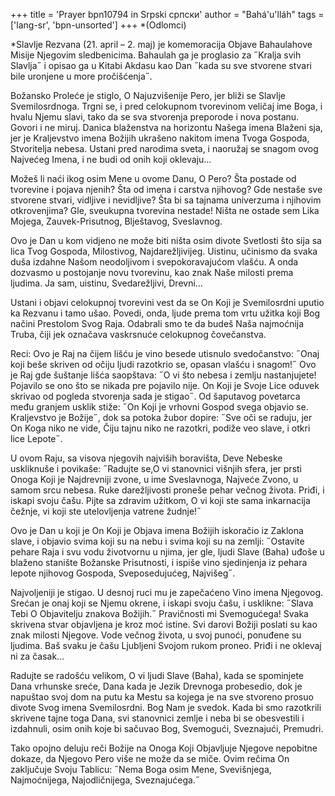 +++
title = 'Prayer bpn10794 in Srpski српски'
author = "Bahá'u'lláh"
tags = ['lang-sr', 'bpn-unsorted']
+++
*(Odlomci)

*Slavlje Rezvana (21. april – 2. maj) je komemoracija Objave Bahaulahove  Misije Njegovim sledbenicima. Bahaulah ga je proglasio za ˝Kralja svih Slavlja˝ i opisao ga u Kitabi Akdasu kao Dan ˝kada su sve stvorene stvari bile uronjene u more pročišćenja˝.



Božansko Proleće je stiglo, O Najuzvišenije Pero, jer bliži se Slavlje Svemilosrdnoga. Trgni se, i pred celokupnom tvorevinom veličaj ime Boga, i hvalu Njemu slavi, tako da se sva stvorenja preporode i nova postanu. Govori i ne miruj. Danica blaženstva na horizontu Našega imena Blaženi sja, jer je Kraljevstvo imena Božijih ukrašeno nakitom imena Tvoga Gospoda, Stvoritelja nebesa. Ustani pred narodima sveta, i naoružaj se snagom ovog Najvećeg Imena, i ne budi od onih koji oklevaju…

Možeš li naći ikog osim Mene u ovome Danu, O Pero? Šta postade od tvorevine i pojava njenih? Šta od imena i carstva njihovog? Gde nestaše sve stvorene stvari, vidljive i nevidljive? Šta bi sa tajnama univerzuma i njihovim otkrovenjima? Gle, sveukupna tvorevina nestade! Ništa ne ostade sem Lika Mojega, Zauvek-Prisutnog, Blještavog, Sveslavnog.

Ovo je Dan u kom vidjeno ne može biti ništa osim divote Svetlosti što sija sa lica Tvog Gospoda, Milostivog, Najdarežljivijeg. Uistinu, učinismo da svaka duša izdahne Našom neodoljivom i svepokoravajućom vlašću. A onda dozvasmo u postojanje novu tvorevinu, kao znak Naše milosti prema ljudima. Ja sam, uistinu, Svedarežljivi, Drevni… 

Ustani i objavi celokupnoj tvorevini vest da se On Koji je Svemilosrdni uputio ka Rezvanu i tamo ušao. Povedi, onda, ljude prema tom vrtu užitka koji Bog načini Prestolom Svog Raja. Odabrali smo te da budeš Naša najmoćnija Truba, čiji jek označava vaskrsnuće celokupnog čovečanstva.  

Reci: Ovo je Raj na čijem lišću je vino besede utisnulo svedočanstvo: ˝Onaj koji beše skriven od očiju ljudi razotkrio se, opasan vlašću i snagom!˝ Ovo je Raj gde šuštanje lišća saopštava: ˝O vi što nebesa i zemlju nastanjujete! Pojavilo se ono što se nikada pre pojavilo nije. On Koji je Svoje Lice oduvek skrivao od pogleda stvorenja sada je stigao˝. Od šaputavog povetarca među granjem usklik stiže: ˝On Koji je vrhovni Gospod svega objavio se. Kraljevstvo je Božije˝, dok sa potoka žubor dopire: ˝Sve oči se raduju, jer On Koga niko ne vide, Čiju tajnu niko ne razotkri, podiže veo slave, i otkri lice Lepote˝.

U ovom Raju, sa visova njegovih najviših boravišta, Deve Nebeske uskliknuše i povikaše: ˝Radujte se,O vi stanovnici višnjih sfera, jer prsti Onoga Koji je Najdrevniji zvone, u ime Sveslavnoga, Najveće Zvono, u samom srcu nebesa. Ruke darežljivosti proneše pehar večnog života. Priđi, i iskapi svoju čašu. Pijte sa zdravim užitkom, O vi koji ste sama inkarnacija čežnje, vi koji ste utelovljenja vatrene žudnje!˝

Ovo je Dan u koji je On Koji je Objava imena Božijih iskoračio iz Zaklona slave, i objavio svima koji su na nebu i svima koji su na zemlji: ˝Ostavite pehare Raja i svu vodu životvornu u njima, jer gle, ljudi Slave (Baha) uđoše u blaženo stanište Božanske Prisutnosti, i ispiše vino sjedinjenja iz pehara lepote njihovog Gospoda, Sveposedujućeg, Najvišeg˝.

Najvoljeniji je stigao. U desnoj ruci mu je zapečaćeno Vino imena Njegovog. Srećan je onaj koji se Njemu okrene, i iskapi svoju čašu, i usklikne: ˝Slava Tebi O Objavitelju znakova Božijih.˝ Pravičnosti mi Svemogućega! Svaka skrivena stvar objavljena je kroz moć istine. Svi darovi Božiji poslati su kao znak milosti Njegove. Vode večnog života, u svoj punoći, ponuđene su ljudima. Baš svaku je čašu Ljubljeni Svojom rukom proneo. Priđi i ne oklevaj ni za časak… 

Radujte se radošću velikom, O vi ljudi Slave (Baha), kada se spominjete Dana vrhunske sreće, Dana kada je Jezik Drevnoga probesedio, dok je napuštao svoj dom na putu ka Mestu sa kojega je na sve stvoreno prosuo divote Svog imena Svemilosrdni. Bog Nam je svedok. Kada bi smo razotkrili skrivene tajne toga Dana, svi stanovnici zemlje i neba bi se obesvestili i izdahnuli, osim onih koje bi sačuvao Bog, Svemogući, Sveznajući, Premudri.

Tako opojno deluju reči Božije na Onoga Koji Objavljuje Njegove nepobitne dokaze, da Njegovo Pero više ne može da se miče. Ovim rečima On zaključuje Svoju Tablicu: ˝Nema Boga osim Mene, Svevišnjega, Najmoćnijega, Najodličnijega, Sveznajućega.˝
